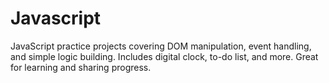 # Javascript
JavaScript practice projects covering DOM manipulation, event handling, and simple logic building. Includes digital clock, to-do list, and more. Great for learning and sharing progress.
